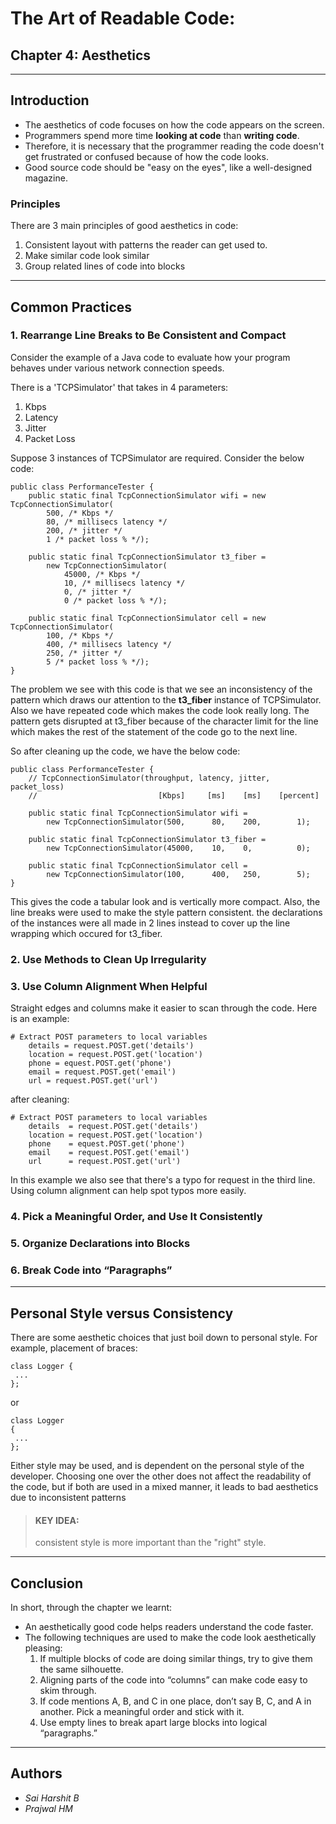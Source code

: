 # The Art of Readable Code: 
## Chapter 4: Aesthetics
---
## Introduction
- The aesthetics of code focuses on how the code appears on the screen.
- Programmers spend more time **looking at code** than **writing code**.
- Therefore, it is necessary that the programmer reading the code doesn't get frustrated or confused because of how the code looks.
- Good source code should be "easy on the eyes", like a well-designed magazine.

### Principles

There are 3 main principles of good aesthetics in code:
1. Consistent layout with patterns the reader can get used to.
2. Make similar code look similar
3. Group related lines of code into blocks
---
## Common Practices

### 1. Rearrange Line Breaks to Be Consistent and Compact
Consider the example of a Java code to evaluate how your program behaves under various
network connection speeds. 

There is a 'TCPSimulator' that takes in 4 parameters: 
1. Kbps
2. Latency
3. Jitter
4. Packet Loss

Suppose 3 instances of TCPSimulator are required. Consider the below code:
```
public class PerformanceTester {
    public static final TcpConnectionSimulator wifi = new TcpConnectionSimulator(
        500, /* Kbps */
        80, /* millisecs latency */
        200, /* jitter */
        1 /* packet loss % */);

    public static final TcpConnectionSimulator t3_fiber =
        new TcpConnectionSimulator(
            45000, /* Kbps */
            10, /* millisecs latency */
            0, /* jitter */
            0 /* packet loss % */);

    public static final TcpConnectionSimulator cell = new TcpConnectionSimulator(
        100, /* Kbps */
        400, /* millisecs latency */
        250, /* jitter */
        5 /* packet loss % */);
}
```

The problem we see with this code is that we see an inconsistency of the pattern which draws our attention to the **t3_fiber** instance of TCPSimulator. Also we have repeated code which makes the code look really long. The pattern gets disrupted at t3_fiber because of the character limit for the line which makes the rest of the statement of the code go to the next line.

So after cleaning up the code, we have the below code:

```
public class PerformanceTester {
    // TcpConnectionSimulator(throughput, latency, jitter, packet_loss)
    //                           [Kbps]     [ms]    [ms]    [percent]

    public static final TcpConnectionSimulator wifi =
        new TcpConnectionSimulator(500,      80,    200,        1);

    public static final TcpConnectionSimulator t3_fiber =
        new TcpConnectionSimulator(45000,    10,    0,          0);

    public static final TcpConnectionSimulator cell =
        new TcpConnectionSimulator(100,      400,   250,        5);
}
```
This gives the code a tabular look and is vertically more compact. Also, the line breaks were used to make the style pattern consistent. the declarations of the instances were all made in 2 lines instead to cover up the line wrapping which occured for t3_fiber.


### 2. Use Methods to Clean Up Irregularity

### 3. Use Column Alignment When Helpful
Straight edges and columns make it easier to scan through the code. Here is an example:
```
# Extract POST parameters to local variables
    details = request.POST.get('details')
    location = request.POST.get('location')
    phone = equest.POST.get('phone')
    email = request.POST.get('email')
    url = request.POST.get('url')
```
after cleaning:
```
# Extract POST parameters to local variables
    details  = request.POST.get('details')
    location = request.POST.get('location')
    phone    = equest.POST.get('phone')
    email    = request.POST.get('email')
    url      = request.POST.get('url')
```
In this example we also see that there's a typo for request in the third line. Using column alignment can help spot typos more easily.
### 4. Pick a Meaningful Order, and Use It Consistently

### 5. Organize Declarations into Blocks

### 6. Break Code into “Paragraphs”
---
## Personal Style versus Consistency
There are some aesthetic choices that just boil down to personal style. 
For example, placement of braces:
```
class Logger {
 ...
};
```
or 
```
class Logger 
{
 ...
};
```
Either style may be used, and is dependent on the personal style of the developer.
Choosing one over the other does not affect the readability of the code, but if both are used in a mixed manner, it leads to bad aesthetics due to inconsistent patterns
> #### KEY IDEA:
> consistent style is more important than the "right" style.
---
## Conclusion
In short, through the chapter we learnt: 
- An aesthetically good code helps readers understand the code faster.
- The following techniques are used to make the code look aesthetically pleasing:
    1. If multiple blocks of code are doing similar things, try to give them the same silhouette.
    2. Aligning parts of the code into “columns” can make code easy to skim through.
    3. If code mentions A, B, and C in one place, don’t say B, C, and A in another. Pick a
       meaningful order and stick with it.
    4. Use empty lines to break apart large blocks into logical “paragraphs.”
---
## Authors
- *Sai Harshit B*
- *Prajwal HM*